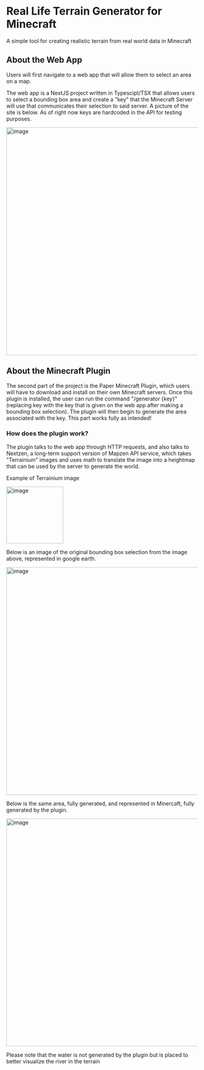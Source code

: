 # Real Life Terrain Generator for Minecraft
A simple tool for creating realistic terrain from real world data in Minecraft

## About the Web App
Users will first navigate to a web app that will allow them to select an area on a map.

The web app is a NextJS project written in Typescipt/TSX that allows users to select a bounding box area and create a "key" that the Minecraft Server will use that communicates their selection to said server. A picture of the site is below. As of right now keys are hardcoded in the API for testing purposes.

<img width="600" alt="image" src="https://github.com/MrPeterss/Minecraft-Terrain-Generator/assets/86176234/9fff8e61-5c1a-4b58-95f5-53bd068aca8f">

## About the Minecraft Plugin
The second part of the project is the Paper Minecraft Plugin, which users will have to download and install on their own Minecraft servers. Once this plugin is installed, the user can run the command "/generator {key}" (replacing key with the key that is given on the web app after making a bounding box selection). The plugin will then begin to generate the area associated with the key. This part works fully as intended!

### How does the plugin work?
The plugin talks to the web app through HTTP requests, and also talks to Nextzen, a long-term support version of Mapzen API service, which takes "Terrainium" images and uses math to translate the image into a heightmap that can be used by the server to generate the world.

Example of Terrainium image

<img width="150" alt="image" src="https://github.com/MrPeterss/Minecraft-Terrain-Generator/assets/86176234/1d850a14-72fa-4c36-be19-1048a96d820e">

Below is an image of the original bounding box selection from the image above, represented in google earth.

<img width="600" alt="image" src="https://github.com/MrPeterss/Minecraft-Terrain-Generator/assets/86176234/3e5b5475-f121-4326-8c55-4356b6874c78">

Below is the same area, fully generated, and represented in Minercaft, fully generated by the plugin.

<img width="600" alt="image" src="https://github.com/MrPeterss/Minecraft-Terrain-Generator/assets/86176234/a6629eea-9f44-4cd4-beed-212d3451da9a">

Please note that the water is not generated by the plugin but is placed to better visualize the river in the terrain
